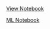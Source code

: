 [View Notebook](https://nbviewer.org/github/TelRich/GOT_Character_Death_Prediction/blob/main/got_prjt_v5.ipynb?flush_cache=True)

[ML Notebook](https://nbviewer.org/github/TelRich/GOT_Character_Death_Prediction/blob/main/GOT-PT3_ML.ipynb?flush_cache=True)
